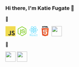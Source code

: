 ### Hi there, I'm Katie Fugate 👋

🧰 

<img height="32" width="32" src="https://github.com/devicons/devicon/blob/master/icons/javascript/javascript-original.svg" /> <img height="32" width="32" src="https://github.com/devicons/devicon/blob/master/icons/nodejs/nodejs-original.svg" /> <img height="32" width="32" src="https://github.com/devicons/devicon/blob/master/icons/react/react-original-wordmark.svg" /> <img height="32" width="32" src="https://github.com/devicons/devicon/blob/master/icons/html5/html5-original-wordmark.svg" /> <img height="32" width="32" src="https://unpkg.com/simple-icons@v5/icons/css3.svg" />

💬 

[<img height="32" width="32" src="https://unpkg.com/simple-icons@v5/icons/linkedin.svg" />](https://www.linkedin.com/in/katie-fugate/)
[<img height="32" width="32" src="https://unpkg.com/simple-icons@v5/icons/yahoo.svg" />](mailto:katiiierochelle@yahoo.com)

<!--
**katiefugate/katiefugate** is a ✨ _special_ ✨ repository because its `README.md` (this file) appears on your GitHub profile.

Here are some ideas to get you started:

- 🔭 I’m currently working on ...
- 🌱 I’m currently learning ...
- 👯 I’m looking to collaborate on ...
- 🤔 I’m looking for help with ...
- 💬 Ask me about ...
- 📫 How to reach me: ...
- 😄 Pronouns: ...
- ⚡ Fun fact: ...
-->
